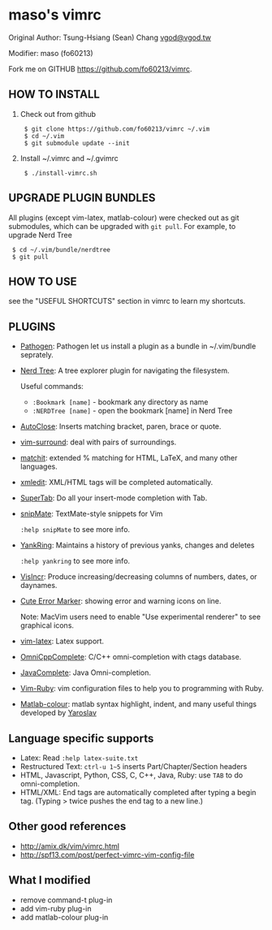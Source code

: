 maso's vimrc
============
Original Author: Tsung-Hsiang (Sean) Chang <vgod@vgod.tw>

Modifier: maso (fo60213)

Fork me on GITHUB  https://github.com/fo60213/vimrc.

HOW TO INSTALL
--------------

1. Check out from github

        $ git clone https://github.com/fo60213/vimrc ~/.vim
        $ cd ~/.vim
        $ git submodule update --init

2. Install ~/.vimrc and ~/.gvimrc

        $ ./install-vimrc.sh
  
UPGRADE PLUGIN BUNDLES
----------------------

All plugins (except vim-latex, matlab-colour) were checked out as git submodules, 
which can be upgraded with `git pull`. For example, to upgrade Nerd Tree 

     $ cd ~/.vim/bundle/nerdtree
     $ git pull

HOW TO USE
----------

see the "USEFUL SHORTCUTS" section in vimrc to learn my shortcuts.

PLUGINS
-------

* [Pathogen](http://www.vim.org/scripts/script.php?script_id=2332): Pathogen let us install a plugin as a bundle in ~/.vim/bundle seprately.

* [Nerd Tree](http://www.vim.org/scripts/script.php?script_id=1658): A tree explorer plugin for navigating the filesystem.

  Useful commands:
  * `:Bookmark [name]` - bookmark any directory as name
  * `:NERDTree [name]` - open the bookmark [name] in Nerd Tree

* [AutoClose](http://www.vim.org/scripts/script.php?script_id=1849):  Inserts matching bracket, paren, brace or quote.

* [vim-surround](https://github.com/tpope/vim-surround/blob/master/doc/surround.txt): deal with pairs of surroundings.

* [matchit](http://www.vim.org/scripts/script.php?script_id=39): extended % matching for HTML, LaTeX, and many other languages. 

* [xmledit](http://www.vim.org/scripts/script.php?script_id=301): XML/HTML tags will be completed automatically.

* [SuperTab](http://www.vim.org/scripts/script.php?script_id=1643): Do all your insert-mode completion with Tab.

* [snipMate](http://www.vim.org/scripts/script.php?script_id=2540): TextMate-style snippets for Vim

  `:help snipMate` to see more info.

* [YankRing](http://www.vim.org/scripts/script.php?script_id=1234): Maintains a history of previous yanks, changes and deletes 
  
  `:help yankring` to see more info.

* [VisIncr](http://www.vim.org/scripts/script.php?script_id=670): Produce increasing/decreasing columns of numbers, dates, or daynames.
  
* [Cute Error Marker](http://www.vim.org/scripts/script.php?script_id=2653): showing error and warning icons on line.
  
   Note: MacVim users need to enable "Use experimental renderer" to see
   graphical icons.

* [vim-latex](http://vim-latex.sourceforge.net/): Latex support.

* [OmniCppComplete](http://www.vim.org/scripts/script.php?script_id=1520): C/C++ omni-completion with ctags database.

* [JavaComplete](http://www.vim.org/scripts/script.php?script_id=1785): Java Omni-completion.

* [Vim-Ruby](https://github.com/vim-ruby): vim configuration files to help you to programming with Ruby.

* [Matlab-colour](http://www.mathworks.com/matlabcentral/fileexchange/28240-highlighting-matlab-files-in-vim): matlab syntax highlight, indent, and many useful things developed by [Yaroslav](http://www.mathworks.com/matlabcentral/fileexchange/authors/62644)

Language specific supports
--------------------------

* Latex: Read `:help latex-suite.txt`
* Restructured Text: `ctrl-u 1~5` inserts Part/Chapter/Section headers
* HTML, Javascript, Python, CSS, C, C++, Java, Ruby: use `TAB` to do omni-completion.
* HTML/XML: End tags are automatically completed after typing a begin tag. (Typing > twice pushes the end tag to a new line.)

Other good references
---------------------

* http://amix.dk/vim/vimrc.html
* http://spf13.com/post/perfect-vimrc-vim-config-file

What I modified
---------------

* remove command-t plug-in
* add vim-ruby plug-in
* add matlab-colour plug-in
